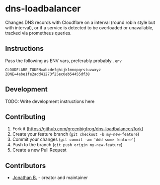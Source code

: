 # dns-loadbalancer

Changes DNS records with Cloudflare on a interval (round robin style but with interval), or if a service is detected to be overloaded or unavailable, tracked via prometheus queries.

## Instructions
Pass the following as ENV vars, preferably probably `.env`
```
CLOUDFLARE_TOKEN=abcdefghijklmnopqrstuvwxyz
ZONE=4abe1fe2add41273f25ec0eb54455df38
```

## Development

TODO: Write development instructions here

## Contributing

1. Fork it (<https://github.com/greenbigfrog/dns-loadbalancer/fork>)
2. Create your feature branch (`git checkout -b my-new-feature`)
3. Commit your changes (`git commit -am 'Add some feature'`)
4. Push to the branch (`git push origin my-new-feature`)
5. Create a new Pull Request

## Contributors

- [Jonathan B.](https://github.com/greenbigfrog) - creator and maintainer
